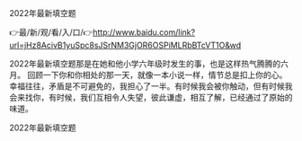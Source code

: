 2022年最新填空题

👉最/新/观/看/入/口/👉http://www.baidu.com/link?url=jHz8AcivB1yuSpc8sJSrNM3GjOR6OSPiMLRbBTcVT1O&wd

2022年最新填空题那是在她和他小学六年级时发生的事，也是这样热气腾腾的六月。
回顾一下你和你相处的那一天，就像一本小说一样，情节总是扣上你的心。幸福往往，矛盾是不可避免的，我担心了一半。有时候我会被你触动，但有时候我会来找你，有时候，我们互相令人失望，彼此谦虚，相互了解，已经通过了原始的味道。


2022年最新填空题

